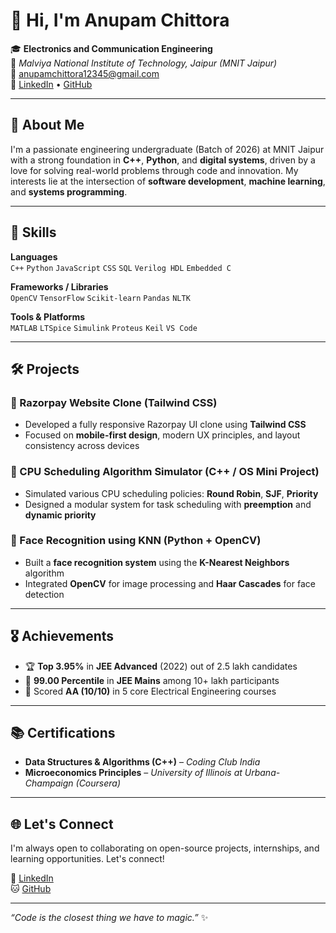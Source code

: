 # 👋 Hi, I'm Anupam Chittora

🎓 **Electronics and Communication Engineering**  
🏫 *Malviya National Institute of Technology, Jaipur (MNIT Jaipur)*  
📧 anupamchittora12345@gmail.com  
🔗 [LinkedIn](https://www.linkedin.com/in/anupamchittora) • [GitHub](https://github.com/anupamchittora)

---

## 🚀 About Me

I'm a passionate engineering undergraduate (Batch of 2026) at MNIT Jaipur with a strong foundation in **C++**, **Python**, and **digital systems**, driven by a love for solving real-world problems through code and innovation. My interests lie at the intersection of **software development**, **machine learning**, and **systems programming**.

---

## 🧠 Skills

**Languages**  
`C++` `Python` `JavaScript` `CSS` `SQL` `Verilog HDL` `Embedded C`

**Frameworks / Libraries**  
`OpenCV` `TensorFlow` `Scikit-learn` `Pandas` `NLTK`

**Tools & Platforms**  
`MATLAB` `LTSpice` `Simulink` `Proteus` `Keil` `VS Code`

---

## 🛠️ Projects

### 🔹 Razorpay Website Clone (Tailwind CSS)
- Developed a fully responsive Razorpay UI clone using **Tailwind CSS**
- Focused on **mobile-first design**, modern UX principles, and layout consistency across devices

### 🔹 CPU Scheduling Algorithm Simulator (C++ / OS Mini Project)
- Simulated various CPU scheduling policies: **Round Robin**, **SJF**, **Priority**
- Designed a modular system for task scheduling with **preemption** and **dynamic priority**

### 🔹 Face Recognition using KNN (Python + OpenCV)
- Built a **face recognition system** using the **K-Nearest Neighbors** algorithm
- Integrated **OpenCV** for image processing and **Haar Cascades** for face detection

---

## 🎖️ Achievements

- 🏆 **Top 3.95%** in **JEE Advanced** (2022) out of 2.5 lakh candidates  
- 💯 **99.00 Percentile** in **JEE Mains** among 10+ lakh participants  
- 🥇 Scored **AA (10/10)** in 5 core Electrical Engineering courses  

---

## 📚 Certifications

- **Data Structures & Algorithms (C++)** – *Coding Club India*  
- **Microeconomics Principles** – *University of Illinois at Urbana-Champaign (Coursera)*

---

## 🌐 Let's Connect

I'm always open to collaborating on open-source projects, internships, and learning opportunities. Let's connect!

🔗 [LinkedIn](https://www.linkedin.com/in/anupamchittora)  
🐱 [GitHub](https://github.com/anupamchittora)

---

*“Code is the closest thing we have to magic.”* ✨
